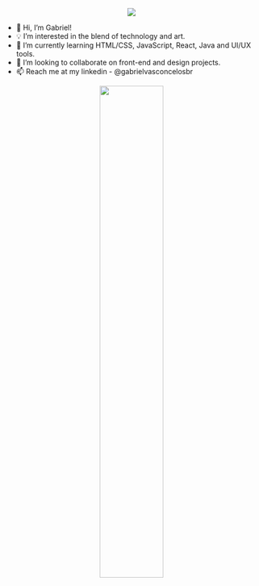 <p align="center">
  <img src="https://readme-typing-svg.herokuapp.com?color=f6f6f6&size=24&center=true&vCenter=true&width=500&lines=Welcome;Explore+meus+projetos!;Colaborações+São+Bem-Vindas!">
</p>

- 👋 Hi, I’m Gabriel!
- 💡 I’m interested in the blend of technology and art.
- 🌱 I’m currently learning HTML/CSS, JavaScript, React, Java and UI/UX tools.
- 🤝 I’m looking to collaborate on front-end and design projects.
- 📫 Reach me at my linkedin - @gabrielvasconcelosbr
 <div align="center">
  <img src="https://github-readme-stats.vercel.app/api/top-langs/?username=gabrielvasconcelosbr&layout=compact&theme=radical" width="50%">
</div>


